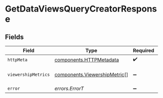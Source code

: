 # GetDataViewsQueryCreatorResponse


## Fields

| Field                                                                        | Type                                                                         | Required                                                                     | Description                                                                  |
| ---------------------------------------------------------------------------- | ---------------------------------------------------------------------------- | ---------------------------------------------------------------------------- | ---------------------------------------------------------------------------- |
| `httpMeta`                                                                   | [components.HTTPMetadata](../../models/components/httpmetadata.md)           | :heavy_check_mark:                                                           | N/A                                                                          |
| `viewershipMetrics`                                                          | [components.ViewershipMetric](../../models/components/viewershipmetric.md)[] | :heavy_minus_sign:                                                           | A list of Metric objects                                                     |
| `error`                                                                      | *errors.ErrorT*                                                              | :heavy_minus_sign:                                                           | Error                                                                        |